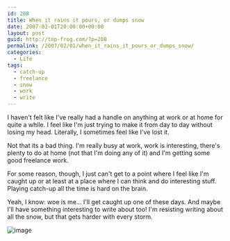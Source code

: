 ```yaml
---
id: 208
title: When it rains it pours, or dumps snow
date: 2007-02-01T20:00:00+00:00
layout: post
guid: http://top-frog.com/?p=208
permalink: /2007/02/01/when_it_rains_it_pours_or_dumps_snow/
categories:
  - Life
tags:
  - catch-up
  - freelance
  - snow
  - work
  - write
---
```

I haven't felt like I've really had a handle on anything at work or at home for quite a while. I feel like I'm just trying to make it from day to day without losing my head. Literally, I sometimes feel like I've lost it.

Not that its a bad thing. I'm really busy at work, work is interesting, there's plenty to do at home (not that I'm doing any of it) and I'm getting some good freelance work.

For some reason, though, I just can't get to a point where I feel like I'm caught up or at least at a place where I can think and do interesting stuff. Playing catch-up all the time is hard on the brain. 

Yeah, I know: woe is me… I'll get caught up one of these days. And maybe I'll have something interesting to write about too! I'm resisting writing about all the snow, but that gets harder with every storm.



<img src="https://i0.wp.com/www.fuzzycoconut.com/shawn/uploads/jump.gif" alt="image" data-recalc-dims="1" />